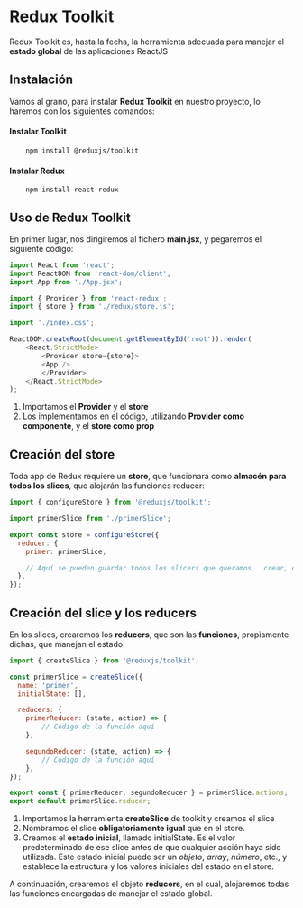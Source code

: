 # Redux Toolkit

Redux Toolkit es, hasta la fecha, la herramienta adecuada para manejar el **estado global** de las aplicaciones ReactJS

## Instalación 

Vamos al grano, para instalar **Redux Toolkit** en nuestro proyecto, lo haremos con los siguientes comandos:

#### Instalar Toolkit

```http
    npm install @reduxjs/toolkit
```

#### Instalar Redux

```http
    npm install react-redux
```
## Uso de Redux Toolkit

En primer lugar, nos dirigiremos al fichero **main.jsx**, y pegaremos el siguiente código:

```javascript
import React from 'react';
import ReactDOM from 'react-dom/client';
import App from './App.jsx';

import { Provider } from 'react-redux';
import { store } from './redux/store.js';

import './index.css';

ReactDOM.createRoot(document.getElementById('root')).render(
    <React.StrictMode>
        <Provider store={store}>
        <App />
        </Provider>
    </React.StrictMode>
);
```
1. Importamos el **Provider** y el **store**
2. Los implementamos en el código, utilizando **Provider como componente**, y el **store como prop**

## Creación del **store**

Toda app de Redux requiere un **store**, que funcionará como **almacén para todos los slices**, que alojarán las funciones reducer:

```javascript
import { configureStore } from '@reduxjs/toolkit';

import primerSlice from './primerSlice';

export const store = configureStore({
  reducer: {
    primer: primerSlice,

    // Aquí se pueden guardar todos los slicers que queramos   crear, después de importarlos, claro.
  },
});
```

## Creación del **slice** y los **reducers**

En los slices, crearemos los **reducers**, que son las **funciones**, propiamente dichas, que manejan el estado:

```javascript
import { createSlice } from '@reduxjs/toolkit';

const primerSlice = createSlice({
  name: 'primer',
  initialState: [],

  reducers: {
    primerReducer: (state, action) => {
        // Codigo de la función aquí 
    },

    segundoReducer: (state, action) => {
        // Codigo de la función aquí  
    },  
});

export const { primerReducer, segundoReducer } = primerSlice.actions;
export default primerSlice.reducer;
```

1. Importamos la herramienta **createSlice** de toolkit y creamos el slice
2. Nombramos el slice **obligatoriamente igual** que en el store.
3. Creamos el **estado inicial**, llamado initialState. Es el valor predeterminado de ese slice antes de que cualquier acción haya sido utilizada. Este estado inicial puede ser un *objeto*, *array*, *número*, etc., y establece la estructura y los valores iniciales del estado en el store.

A continuación, crearemos el objeto **reducers**, en el cual, alojaremos todas las funciones encargadas de manejar el estado global.